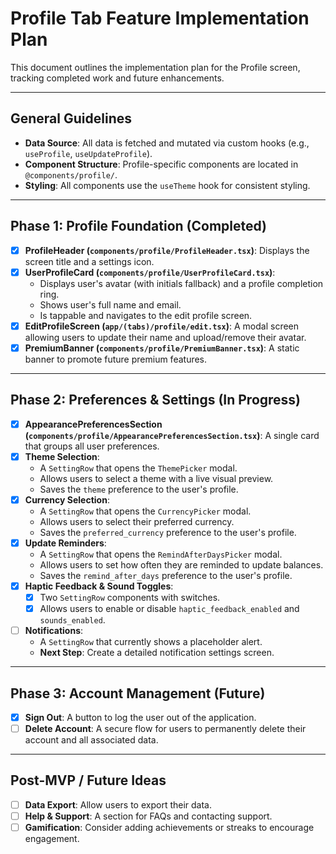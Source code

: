 # Profile Tab Feature Implementation Plan

This document outlines the implementation plan for the Profile screen, tracking completed work and future enhancements.

---

## General Guidelines

- **Data Source**: All data is fetched and mutated via custom hooks (e.g., `useProfile`, `useUpdateProfile`).
- **Component Structure**: Profile-specific components are located in `@components/profile/`.
- **Styling**: All components use the `useTheme` hook for consistent styling.

---

## Phase 1: Profile Foundation (Completed)

- [x] **ProfileHeader (`components/profile/ProfileHeader.tsx`)**: Displays the screen title and a settings icon.
- [x] **UserProfileCard (`components/profile/UserProfileCard.tsx`)**:
  - Displays user's avatar (with initials fallback) and a profile completion ring.
  - Shows user's full name and email.
  - Is tappable and navigates to the edit profile screen.
- [x] **EditProfileScreen (`app/(tabs)/profile/edit.tsx`)**: A modal screen allowing users to update their name and upload/remove their avatar.
- [x] **PremiumBanner (`components/profile/PremiumBanner.tsx`)**: A static banner to promote future premium features.

---

## Phase 2: Preferences & Settings (In Progress)

- [x] **AppearancePreferencesSection (`components/profile/AppearancePreferencesSection.tsx`)**: A single card that groups all user preferences.
- [x] **Theme Selection**:
  - A `SettingRow` that opens the `ThemePicker` modal.
  - Allows users to select a theme with a live visual preview.
  - Saves the `theme` preference to the user's profile.
- [x] **Currency Selection**:
  - A `SettingRow` that opens the `CurrencyPicker` modal.
  - Allows users to select their preferred currency.
  - Saves the `preferred_currency` preference to the user's profile.
- [x] **Update Reminders**:
  - A `SettingRow` that opens the `RemindAfterDaysPicker` modal.
  - Allows users to set how often they are reminded to update balances.
  - Saves the `remind_after_days` preference to the user's profile.
- [x] **Haptic Feedback & Sound Toggles**:
  - [x] Two `SettingRow` components with switches.
  - [x] Allows users to enable or disable `haptic_feedback_enabled` and `sounds_enabled`.
- [ ] **Notifications**:
  - A `SettingRow` that currently shows a placeholder alert.
  - **Next Step**: Create a detailed notification settings screen.

---

## Phase 3: Account Management (Future)

- [x] **Sign Out**: A button to log the user out of the application.
- [ ] **Delete Account**: A secure flow for users to permanently delete their account and all associated data.

---

## Post-MVP / Future Ideas

- [ ] **Data Export**: Allow users to export their data.
- [ ] **Help & Support**: A section for FAQs and contacting support.
- [ ] **Gamification**: Consider adding achievements or streaks to encourage engagement.
